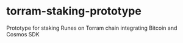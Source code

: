 # torram-staking-prototype
Prototype for staking Runes on Torram chain integrating Bitcoin and Cosmos SDK
